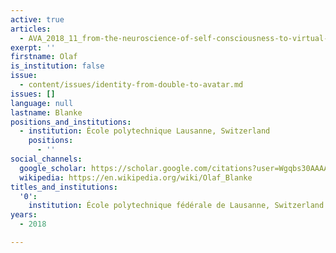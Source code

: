 ```yaml
---
active: true
articles:
  - AVA_2018_11_from-the-neuroscience-of-self-consciousness-to-virtual-reality
exerpt: ''
firstname: Olaf
is_institution: false
issue:
  - content/issues/identity-from-double-to-avatar.md
issues: []
language: null
lastname: Blanke
positions_and_institutions:
  - institution: École polytechnique Lausanne, Switzerland
    positions:
      - ''
social_channels:
  google_scholar: https://scholar.google.com/citations?user=Wgqbs30AAAAJ&hl=en
  wikipedia: https://en.wikipedia.org/wiki/Olaf_Blanke
titles_and_institutions:
  '0':
    institution: École polytechnique fédérale de Lausanne, Switzerland
years:
  - 2018

---
```

